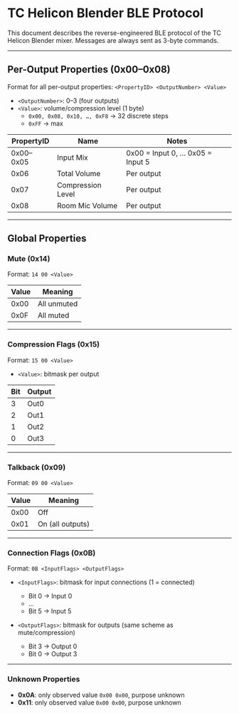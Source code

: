 # TC Helicon Blender BLE Protocol

This document describes the reverse-engineered BLE protocol of the TC Helicon Blender mixer. Messages are always sent as 3-byte commands.

---

## Per-Output Properties (0x00–0x08)

Format for all per-output properties:
`<PropertyID> <OutputNumber> <Value>`

- `<OutputNumber>`: 0–3 (four outputs)  
- `<Value>`: volume/compression level (1 byte)  
  - `0x00, 0x08, 0x10, …, 0xF8` → 32 discrete steps  
  - `0xFF` → max

| PropertyID | Name               | Notes                               |
|------------|------------------|-------------------------------------|
| 0x00–0x05  | Input Mix         | 0x00 = Input 0, … 0x05 = Input 5  |
| 0x06       | Total Volume      | Per output                         |
| 0x07       | Compression Level | Per output                         |
| 0x08       | Room Mic Volume   | Per output                         |

---

## Global Properties

### Mute (0x14)

Format: `14 00 <Value>`

| Value | Meaning       |
|-------|---------------|
| 0x00  | All unmuted   |
| 0x0F  | All muted     |

---

### Compression Flags (0x15)

Format: `15 00 <Value>`

- `<Value>`: bitmask per output

| Bit | Output |
|-----|--------|
| 3   | Out0   |
| 2   | Out1   |
| 1   | Out2   |
| 0   | Out3   |

---

### Talkback (0x09)

Format: `09 00 <Value>`

| Value | Meaning        |
|-------|----------------|
| 0x00  | Off            |
| 0x01  | On (all outputs)|

---

### Connection Flags (0x0B)

Format: `0B <InputFlags> <OutputFlags>`

- `<InputFlags>`: bitmask for input connections (1 = connected)  
  - Bit 0 → Input 0  
  - …  
  - Bit 5 → Input 5

- `<OutputFlags>`: bitmask for outputs (same scheme as mute/compression)  
  - Bit 3 → Output 0  
  - Bit 0 → Output 3

---

### Unknown Properties

- **0x0A**: only observed value `0x00 0x00`, purpose unknown  
- **0x11**: only observed value `0x00 0x00`, purpose unknown
